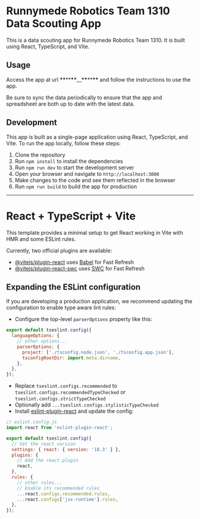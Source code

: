 # Runnymede Robotics Team 1310 Data Scouting App

This is a data scouting app for Runnymede Robotics Team 1310. It is built using React, TypeScript, and Vite.

## Usage

Access the app at url **\*\***\*\***\*\***\_\_**\*\***\*\***\*\*** and follow the instructions to use the app.

Be sure to sync the data periodically to ensure that the app and spreadsheet are both up to date with the latest data.

## Development

This app is built as a single-page application using React, TypeScript, and Vite. To run the app locally, follow these steps:

1. Clone the repository
2. Run `npm install` to install the dependencies
3. Run `npm run dev` to start the development server
4. Open your browser and navigate to `http://localhost:3000`
5. Make changes to the code and see them reflected in the browser
6. Run `npm run build` to build the app for production

---

# React + TypeScript + Vite

This template provides a minimal setup to get React working in Vite with HMR and some ESLint rules.

Currently, two official plugins are available:

- [@vitejs/plugin-react](https://github.com/vitejs/vite-plugin-react/blob/main/packages/plugin-react/README.md) uses [Babel](https://babeljs.io/) for Fast Refresh
- [@vitejs/plugin-react-swc](https://github.com/vitejs/vite-plugin-react-swc) uses [SWC](https://swc.rs/) for Fast Refresh

## Expanding the ESLint configuration

If you are developing a production application, we recommend updating the configuration to enable type aware lint rules:

- Configure the top-level `parserOptions` property like this:

```js
export default tseslint.config({
  languageOptions: {
    // other options...
    parserOptions: {
      project: ['./tsconfig.node.json', './tsconfig.app.json'],
      tsconfigRootDir: import.meta.dirname,
    },
  },
});
```

- Replace `tseslint.configs.recommended` to `tseslint.configs.recommendedTypeChecked` or `tseslint.configs.strictTypeChecked`
- Optionally add `...tseslint.configs.stylisticTypeChecked`
- Install [eslint-plugin-react](https://github.com/jsx-eslint/eslint-plugin-react) and update the config:

```js
// eslint.config.js
import react from 'eslint-plugin-react';

export default tseslint.config({
  // Set the react version
  settings: { react: { version: '18.3' } },
  plugins: {
    // Add the react plugin
    react,
  },
  rules: {
    // other rules...
    // Enable its recommended rules
    ...react.configs.recommended.rules,
    ...react.configs['jsx-runtime'].rules,
  },
});
```
